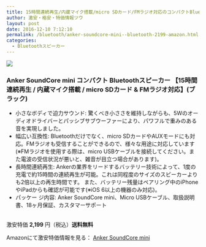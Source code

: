 ```yaml
---
title: 15時間連続再生/内蔵マイク搭載/micro SDカード/FMラジオ対応のコンパクトBluetoothスピーカーがタイムセール特価2,199円！送料無料！
author: 激安・格安・特価情報ツウ
layout: post
date: 2016-12-10 7:12:10
permalink: /bluetooth/anker-soundcore-mini--bluetooth-2199-amazon.html
categories:
  - Bluetoothスピーカー
---
```


<div class="img-bg2 img_L">
<a  href="https://www.amazon.co.jp/gp/product/B01HXFISS0/ref=as_li_qf_sp_asin_il?ie=UTF8&camp=247&creative=1211&creativeASIN=B01HXFISS0&linkCode=as2&tag=tokkajohotsu-22" target="_blank"><img border="0" src="//ws-fe.amazon-adsystem.com/widgets/q?_encoding=UTF8&ASIN=B01HXFISS0&Format=_SL250_&ID=AsinImage&MarketPlace=JP&ServiceVersion=20070822&WS=1&tag=tokkajohotsu-22" ></a><img src="//ir-jp.amazon-adsystem.com/e/ir?t=tokkajohotsu-22&l=as2&o=9&a=B01HXFISS0" width="1" height="1" border="0" alt="" style="border:none !important; margin:0px !important;" />

</div>

### Anker SoundCore mini コンパクト Bluetoothスピーカー 【15時間連続再生 / 内蔵マイク搭載 / micro SDカード & FMラジオ対応】(ブラック)
<!--more-->

* 小さなボディで迫力サウンド: 驚くべき小ささを維持しながらも、5Wのオーディオドライバーとパッシブサブウーファーにより、パワフルで重みのある音を実現しました。
* 幅広い互換性: Bluetoothだけでなく、micro SDカードやAUXモードにも対応。FMラジオも受信することができるので、様々な用途に対応しています(※FMラジオを使用する際は、micro USBケーブルを接続してください。また電波の受信状況が悪いと、雑音が目立つ場合があります)。
* 長時間連続再生: Ankerの業界をリードするバッテリー技術によって、1度の充電で約15時間の連続再生が可能。これは同程度のサイズのスピーカーよりも2倍以上の再生時間です。 また、バッテリー残量はペアリング中のiPhoneやiPadからも確認が可能です(※iOS 6以上の機器のみ対応)。
* パッケー ジ内容: Anker SoundCore mini、Micro USBケーブル、取扱説明書、18ヶ月保証、カスタマーサポート

<br clear="all" />激安特価 <span class="tokka-price"><strong>2,199</strong></span> 円（税込）**送料無料**

Amazonにて激安特価情報を見る： <span class="fs150p"><a href="https://www.amazon.co.jp/gp/product/B01HXFISS0/ref=as_li_qf_sp_asin_il?ie=UTF8&camp=247&creative=1211&creativeASIN=B01HXFISS0&linkCode=as2&tag=tokkajohotsu-22" target="_blank">Anker SoundCore mini</a></span>

